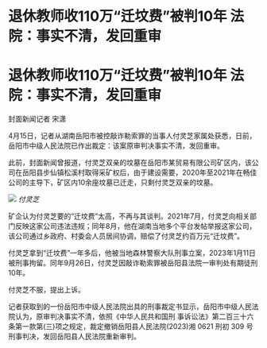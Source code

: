 # 退休教师收110万“迁坟费”被判10年 法院：事实不清，发回重审

# 退休教师收110万“迁坟费”被判10年 法院：事实不清，发回重审

封面新闻记者 宋潇

4月15日，记者从湖南岳阳市被控敲诈勒索罪的当事人付灵芝家属处获悉，日前，岳阳市中级人民法院已作出裁定：该案原审判决事实不清，发回重审。

此前，封面新闻曾报道，付灵芝双亲的坟墓在岳阳市某贸易有限公司矿区内，该公司在岳阳县步仙镇松溪村取得采矿权后，由于建设需要，2020年至2021年在畅佳公司的主导下，矿区内10余座坟墓已迁走，只剩付灵芝双亲的坟墓。

![](https://inews.gtimg.com/news_bt/O2wPJWti6CUrxANfwAvjjMHew7GnDt3gvyd7sDQxSQS30AA/1000)
_付灵芝_

矿企认为付灵芝要的“迁坟费”太高，不再与其谈判。2021年7月，付灵芝向相关部门反映这家公司违法违规；同年8月，他在湖南当地多个平台发帖举报这家公司，该公司通过乡政府、村委会人员居间协调，赔偿了付灵芝约百万元“迁坟费”。

付灵芝拿到“迁坟费”一年多后，他被当地森林警察大队刑事立案，2023年1月11日被刑事拘留。同年9月26日，付灵芝因敲诈勒索罪被岳阳县法院一审判处有期徒刑10年。

付灵芝不服，提出上诉。

记者获取到的一份岳阳市中级人民法院出具的刑事裁定书显示，岳阳市中级人民法院认为，原审判决事实不清，依照《中华人民共和国刑
事诉讼法》第二百三十六条第一款第(三)项之规定，裁定撤销岳阳县人民法院(2023)湘 0621 刑初 309 号刑事判决，发回岳阳县人民法院重新审判。

